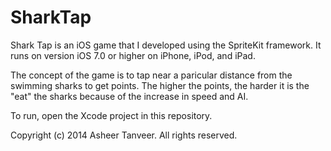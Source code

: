 SharkTap
========

Shark Tap is an iOS game that I developed using the SpriteKit framework. It runs on version iOS 7.0 or higher on iPhone, iPod, and iPad.

The concept of the game is to tap near a paricular distance from the swimming sharks to get points. The higher the points, the harder it is the "eat" the sharks because of the increase in speed and AI.

To run, open the Xcode project in this repository. 

Copyright (c) 2014 Asheer Tanveer. All rights reserved.
